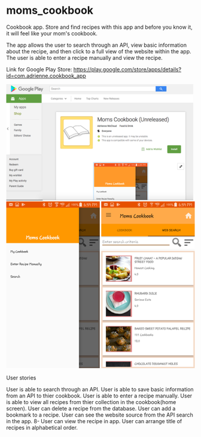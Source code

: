 # moms_cookbook
Cookbook app. Store and find recipes with this app and before you know it, it will feel like your mom's cookbook.

The app allows the user to search through an API, view basic information about the recipe, and then click to a full view of the website within the app. The user is able to enter a recipe manually and view the recipe.



Link for Google Play Store: 
https://play.google.com/store/apps/details?id=com.adrienne.cookbook_app

<img src="images/Screen-Shot.png" width="500"/>
<img src="images/screenshotmenu.png" width="250"/>
<img src="images/screenshotapi.png" width="250"/>




User stories

User is able to search through an API. 
User is able to save basic information from an API to thier cookbook. 
User is able to enter a recipe manually.
User is able to view all recipes from thier collection in the cookbook(home screen). 
User can delete a recipe from the database. 
User can add a bookmark to a recipe. 
User can see the website source from the API search in the app. 8- User can view the recipe in app.
User can arrange title of recipes in alphabetical order.
